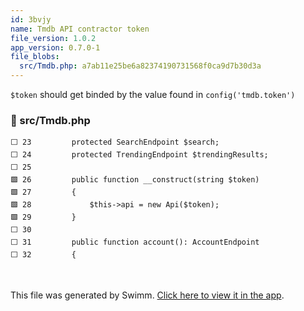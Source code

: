 ```yaml
---
id: 3bvjy
name: Tmdb API contractor token
file_version: 1.0.2
app_version: 0.7.0-1
file_blobs:
  src/Tmdb.php: a7ab11e25be6a82374190731568f0ca9d7b30d3a
---
```


`$token` should get binded by the value found in `config('tmdb.token')`
<!-- NOTE-swimm-snippet: the lines below link your snippet to Swimm -->
### 📄 src/Tmdb.php
```hack
⬜ 23         protected SearchEndpoint $search;
⬜ 24         protected TrendingEndpoint $trendingResults;
⬜ 25     
🟩 26         public function __construct(string $token)
🟩 27         {
🟩 28             $this->api = new Api($token);
🟩 29         }
⬜ 30     
⬜ 31         public function account(): AccountEndpoint
⬜ 32         {
```

<br/>

This file was generated by Swimm. [Click here to view it in the app](https://app.swimm.io/repos/Z2l0aHViJTNBJTNBbGFyYXZlbC10bWRiJTNBJTNBdGNhbXBiUFBV/docs/3bvjy).